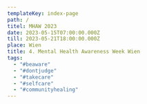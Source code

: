 ```yaml
---
templateKey: index-page
path: /
titel: MHAW 2023
date: 2023-05-15T07:00:00.000Z
till: 2023-05-21T18:00:00.000Z
place: Wien
title: 4. Mental Health Awareness Week Wien
tags:
  - "#beaware"
  - "#dontjudge"
  - "#takecare"
  - "#selfcare"
  - "#communityhealing"
---
```

